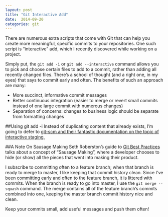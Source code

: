 ```yaml
---
layout: post
title: "Git Interactive Add"
date:  2014-09-20
categories: git
---
```

There are numerous extra scripts that come with Git that can help you create more meaningful, specific commits to your repositories. One such script is “interactive” add, which I recently discovered while working on a project.

<!--more-->

Simply put, the `git add -i` or `git add --interactive` command allows you to pick and choose certain files to add to a commit, rather than adding all recently changed files. There’s a school of thought (and a right one, in my eyes) that says to commit early and often. The benefits of such an approach are many:

* More succinct, informative commit messages
* Better continuous integration (easier to merge or revert small commits instead of one large commit with numerous changes)
* Separation of concerns: changes to business logic should be separate from formatting changes

##Using git add -i
Instead of duplicating content that already exists, I’m going to defer to [git-scm and their fantastic documentation on the topic of interactive staging.](http://git-scm.com/book/en/Git-Tools-Interactive-Staging)

##A Note On Sausage Making
Seth Roberston’s guide to [Git Best Practices](http://sethrobertson.github.io/GitBestPractices) talks about a concept of “Sausage Making”, where a developer chooses to hide (or show) all the pieces that went into making their product.

I subscribe to committing often to a feature branch; when that branch is ready to merge to master, I like keeping that commit history clean. Since I've been committing early and often to the feature branch, it is littered with commits. When the branch is ready to go into master, I use the `git merge --squash` command. The merge contains all of the feature branch’s commits combined into one, keeping the master branch commit history nice and clean.

Keep your commits small, add useful messages and push them often!
